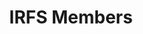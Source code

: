 ---
title: "IRFS Members"
info: "IRFS has approximately 25 staff members, depending on the cycle of various grants. In general, each staff member reports to their project manager, and finally to the chairman, who holds an individual monthly review with each staff member. There are also weekly staff meetings with the whole team, to assess and evaluate working practices. The executive board (7 people) holds an annual General Assembly to review the strategic direction of the organization and the budget and financial plan."
subTitle: "Founders"
layout: "layouts/irfsmembers.html"
---